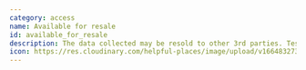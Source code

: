 ```yaml
---
category: access
name: Available for resale
id: available_for_resale
description: The data collected may be resold to other 3rd parties. Testing changes.
icon: https://res.cloudinary.com/helpful-places/image/upload/v1664832732/dtpr-icons/access/resale_t9iwvs.svg
---
```


